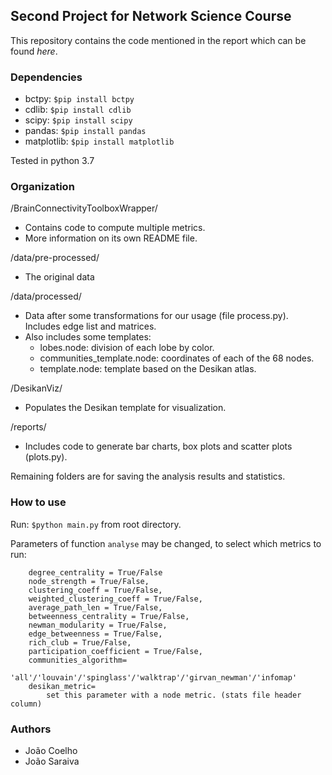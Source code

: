 ## Second Project for Network Science Course

This repository contains the code mentioned in the report which can be found *here*.

### Dependencies

* bctpy:  ```$pip install bctpy```
* cdlib:  ```$pip install cdlib```
* scipy:  ```$pip install scipy```
* pandas:  ```$pip install pandas```
* matplotlib: ```$pip install matplotlib```

Tested in python 3.7
### Organization

/BrainConnectivityToolboxWrapper/
*  Contains code to compute multiple metrics. 
* More information on its own README file.

/data/pre-processed/
* The original data

/data/processed/
* Data after some transformations for our usage (file process.py). Includes edge list and matrices.
* Also includes some templates:
    * lobes.node: division of each lobe by color.
    * communities_template.node: coordinates of each of the 68 nodes.
    * template.node: template based on the Desikan atlas.


/DesikanViz/
* Populates the Desikan template for visualization.

/reports/
* Includes code to generate bar charts, box plots and scatter plots (plots.py).

Remaining folders are for saving the analysis results and statistics.

### How to use

Run: ```$python main.py```  from root directory.

Parameters of function ```analyse``` may be changed, to select which metrics to run:

```
    degree_centrality = True/False
    node_strength = True/False,
    clustering_coeff = True/False,
    weighted_clustering_coeff = True/False,
    average_path_len = True/False,
    betweenness_centrality = True/False,
    newman_modularity = True/False,
    edge_betweenness = True/False,
    rich_club = True/False,
    participation_coefficient = True/False,
    communities_algorithm=
        'all'/'louvain'/'spinglass'/'walktrap'/'girvan_newman'/'infomap'
    desikan_metric=
        set this parameter with a node metric. (stats file header column)
```

### Authors

* João Coelho
* João Saraiva

